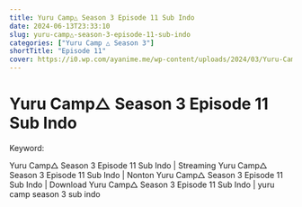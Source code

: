```yaml
---
title: Yuru Camp△ Season 3 Episode 11 Sub Indo
date: 2024-06-13T23:33:10
slug: yuru-camp△-season-3-episode-11-sub-indo
categories: ["Yuru Camp △ Season 3"]
shortTitle: "Episode 11"
cover: https://i0.wp.com/ayanime.me/wp-content/uploads/2024/03/Yuru-Camp-Season-3-1-768x1084-1.jpg
---
```


# Yuru Camp△ Season 3 Episode 11 Sub Indo

<iframe-loader iframe-src1="https://play.ayanime.me/include/fluidplayer/fluidplayer.php?VideoSrc1=https%3A%2F%2Fdrive.google.com%2Ffile%2Fd%2F1NkG5GbK8FTA9OV3bm-pSXT2j6wyXHLjg%2Fpreview&VideoType1=video%2Fmp4&VideoQuality1=480p&VideoSrc2=https%3A%2F%2Fdrive.google.com%2Ffile%2Fd%2F1Hqqx1gD0eoDeLCo1MghU8jx2tAL2ONuK%2Fpreview&VideoType2=video%2Fmp4&VideoQuality2=720p&VideoSrc3=https%3A%2F%2Fdrive.google.com%2Ffile%2Fd%2F1yyYpG-UmK4qVm0osL0FpkqzgDUlSmS6h%2Fpreview&VideoType3=video%2Fmp4&VideoQuality3=1080p&VideoSrc4=&VideoType4=&VideoQuality4=&VideoPoster=&VideoTrack1=&kind1=&srclang1=&label1=&default1=&VideoTrack2=&kind2=&srclang2=&label2=&default2=&player=fluid+player&server=Drive+API&api=&width=100%25&height=900px" iframe-src2="https://drive.google.com/file/d/1yyYpG-UmK4qVm0osL0FpkqzgDUlSmS6h/preview"></iframe-loader>

Keyword:
<p>Yuru Camp△ Season 3 Episode 11 Sub Indo | Streaming Yuru Camp△ Season 3 Episode 11 Sub Indo | Nonton Yuru Camp△ Season 3 Episode 11 Sub Indo | Download Yuru Camp△ Season 3 Episode 11 Sub Indo | yuru camp season 3 sub indo</p>

